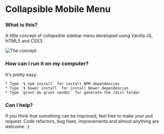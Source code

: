 # Collapsible Mobile Menu

### What is this?
A little concept of collapsible sidebar menu developed using Vanilla JS, HTML5 and CSS3.

![The concept](https://github.com/StanleySathler/components/blob/master/readme-files/nimbus-record-video.gif "Sorry by the quality")

### How can I run it on my computer?
It's pretty easy:

	* Type `$ npm install` for install NPM dependencies
	* Type `$ bower install` for install Bower dependencies
	* Type `grunt && grunt vendor` for generate the /dist folder

### Can I help?
If you think that something can be improved, feel free to make your pull request. Code refactors, bug fixes, improvements and almost anything are welcome. :)
